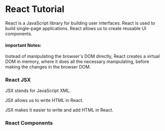 # React Tutorial

React is a JavaScript library for building user interfaces.
React is used to build single-page applications.
React allows us to create reusable UI components.

#### important Notes:

Instead of manipulating the browser's DOM directly, React creates a virtual DOM in memory, where it does all the necessary manipulating, before making the changes in the browser DOM.

### React JSX

JSX stands for JavaScript XML.

JSX allows us to write HTML in React.

JSX makes it easier to write and add HTML in React.

### React Components